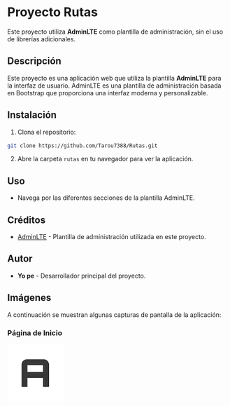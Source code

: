 
# Proyecto Rutas

Este proyecto utiliza **AdminLTE** como plantilla de administración, sin el uso de librerías adicionales.

## Descripción

Este proyecto es una aplicación web que utiliza la plantilla **AdminLTE** para la interfaz de usuario. AdminLTE es una plantilla de administración basada en Bootstrap que proporciona una interfaz moderna y personalizable.

## Instalación

1. Clona el repositorio:
  ```bash
  git clone https://github.com/Tarou7388/Rutas.git
  ```
2. Abre la carpeta `rutas` en tu navegador para ver la aplicación.

## Uso

- Navega por las diferentes secciones de la plantilla AdminLTE.

## Créditos

- [AdminLTE](https://adminlte.io/) - Plantilla de administración utilizada en este proyecto.

## Autor

- **Yo pe** - Desarrollador principal del proyecto.

## Imágenes

A continuación se muestran algunas capturas de pantalla de la aplicación:

### Página de Inicio
![Página de Inicio](./dist/img/AdminLTELogo.png)
